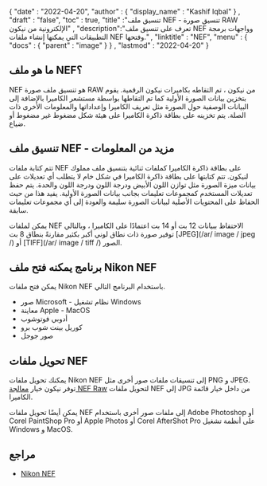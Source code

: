 {
  "date" : "2022-04-20",
  "author" : {
    "display_name" : "Kashif Iqbal"
} ,
  "draft" : "false",
  "toc" : true,
  "title" :"تنسيق ملف NEF - تنسيق صورة RAW الإلكترونية من نيكون" ,
  "description":"تعرف على تنسيق ملف NEF وواجهات برمجة التطبيقات التي يمكنها إنشاء ملفات NEF وفتحها." ,
  "linktitle" : "NEF",
  "menu" : {
    "docs" : {
      "parent" : "image"
}
} ,
  "lastmod" : "2022-04-20"
}

## ما هو ملف NEF؟

NEF هو تنسيق ملف صورة RAW من نيكون ، تم التقاطه بكاميرات نيكون الرقمية. يقوم بتخزين بيانات الصورة الأولية كما تم التقاطها بواسطة مستشعر الكاميرا بالإضافة إلى البيانات الوصفية حول الصورة مثل تعريف الكاميرا وإعداداتها والمعلومات الأخرى ذات الصلة. يتم تخزينه على بطاقة ذاكرة الكاميرا على هيئة شكل مضغوط غير مضغوط أو ضياع.

## تنسيق ملف NEF - مزيد من المعلومات

تتم كتابة ملفات NEF على بطاقة ذاكرة الكاميرا كملفات ثنائية بتنسيق ملف مملوك لنيكون. تتم كتابتها على بطاقة ذاكرة الكاميرا في شكل خام لا يتطلب أي تعديلات على بيانات ميزة الصورة مثل توازن اللون الأبيض ودرجة اللون ودرجة اللون والحدة. يتم حفظ تعديلات المستخدم كمجموعات تعليمات بجانب بيانات الصورة الأولية. يفيد هذا من حيث الحفاظ على المحتويات الأصلية لبيانات الصورة سليمة والعودة إلى أي مجموعات تعليمات سابقة.

يمكن لملفات NEF الاحتفاظ ببيانات 12 بت أو 14 بت اعتمادًا على الكاميرا ، وبالتالي توفير صورة ذات نطاق لوني أكبر بكثير مقارنةً بنطاق 8 بت [JPEG](/ar/ image / jpeg /) أو [TIFF](/ar/ image / tiff /) الصور.

## برنامج يمكنه فتح ملف Nikon NEF

يمكن فتح ملفات Nikon NEF باستخدام البرنامج التالي.

* صور Microsoft - نظام تشغيل Windows
* معاينة Apple - MacOS
* أدوبي فوتوشوب
* كوريل بينت شوب برو
* صور جوجل

## تحويل ملفات NEF

يمكنك تحويل ملفات Nikon NEF إلى تنسيقات ملفات صور أخرى مثل PNG و JPEG. توفر نيكون خيار [معالجة NEF Raw](https://onlinemanual.nikonimglib.com/z50/en/09_menu_guide_07_01.html) لتحويل ملفات NEF إلى JPG من داخل خيار قائمة الكاميرا.

يمكن أيضًا تحويل ملفات NEF إلى ملفات صور أخرى باستخدام Adobe Photoshop أو Corel PaintShop Pro أو Apple Photos أو Corel AfterShot Pro على أنظمة تشغيل Windows و MacOS.

## مراجع ##

* [Nikon NEF](https://www.nikonusa.com/en/learn-and-explore/a/products-and-innovation/nikon-electronic-format-nef.html)

